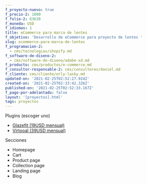 ```yaml
---
f_proyecto-nuevo: true
f_precio-2: 1800
f_folio-2: 63638
f_moneda: USD
f_idiomas: 1
title: eCommerce para marca de lentes
f_objetivo: 'Desarrollo de eCommerce para proyecto de lentes '
slug: ecommerce-para-marca-de-lentes
f_programacion-2:
  - cms/tecnologias/shopify.md
f_software-de-diseno-2:
  - cms/software-de-diseno/adobe-xd.md
f_producto: cms/productos/e-commerce.md
f_consultor-responsable-2: cms/consultores/daniel.md
f_cliente: cms/cliente/orly-lasky.md
updated-on: '2021-02-25T02:52:27.924Z'
created-on: '2021-02-25T02:33:42.326Z'
published-on: '2021-02-25T02:52:33.167Z'
f_pago-por-adelantado: false
layout: '[proyectos].html'
tags: proyectos
---
```


Plugins (escoger uno)

*   [Glazefit (19USD mensual)](https://glazfit.myshopify.com/)
*   [Virtooal (39USD mensual)](https://try.virtooal.com/en)

Secciones

*   Homepage
*   Cart
*   Product page
*   Collection page
*   Landing page
*   Blog

‍
